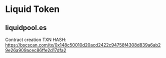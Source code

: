 # Liquid Token
## liquidpool.es

Contract creation TXN HASH: https://bscscan.com/tx/0x148c50010d20acd2422c94758f4308d839a6ab29e26a909acec86ffe2d17dfa2
